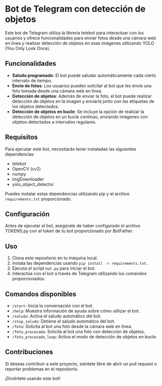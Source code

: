 # Bot de Telegram con detección de objetos

Este bot de Telegram utiliza la librería telebot para interactuar con los usuarios y ofrece funcionalidades para enviar fotos desde una cámara web en línea y realizar detección de objetos en esas imágenes utilizando YOLO (You Only Look Once).

## Funcionalidades

- **Saludo programado**: El bot puede saludar automáticamente cada cierto intervalo de tiempo.
- **Envío de fotos**: Los usuarios pueden solicitar al bot que les envíe una foto tomada desde una cámara web en línea.
- **Detección de objetos**: Además de enviar la foto, el bot puede realizar detección de objetos en la imagen y enviarla junto con las etiquetas de los objetos detectados.
- **Detección de objetos en bucle**: Se incluye la opción de realizar la detección de objetos en un bucle continuo, enviando imágenes con objetos detectados a intervalos regulares.

## Requisitos

Para ejecutar este bot, necesitarás tener instaladas las siguientes dependencias:

- telebot
- OpenCV (cv2)
- numpy
- imgDownloader
- yolo_object_detector

Puedes instalar estas dependencias utilizando pip y el archivo `requirements.txt` proporcionado.

## Configuración

Antes de ejecutar el bot, asegúrate de haber configurado el archivo TOKENS.py con el token de tu bot proporcionado por BotFather.

## Uso

1. Clona este repositorio en tu máquina local.
2. Instala las dependencias usando `pip install -r requirements.txt`.
3. Ejecuta el script `bot.py` para iniciar el bot.
4. Interactúa con el bot a través de Telegram utilizando los comandos proporcionados.

## Comandos disponibles

- `/start`: Inicia la conversación con el bot.
- `/help`: Muestra información de ayuda sobre cómo utilizar el bot.
- `/saludo`: Activa el saludo automático del bot.
- `/stop_saludo`: Detiene el saludo automático del bot.
- `/foto`: Solicita al bot una foto desde la cámara web en línea.
- `/foto_procesada`: Solicita al bot una foto con detección de objetos.
- `/foto_procesada_loop`: Activa el modo de detección de objetos en bucle.

## Contribuciones

Si deseas contribuir a este proyecto, siéntete libre de abrir un pull request o reportar problemas en el repositorio.

¡Diviértete usando este bot!

